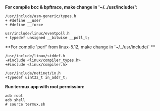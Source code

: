 **For compile bcc & bpftrace, make change in '~/../usr/include/':**
```
/usr/include/asm-generic/types.h
+ #define __user
+ #define __force
```

```
usr/include/linux/eventpoll.h
+ typedef unsigned __bitwise __poll_t;
```

**For compile 'perf' from linux-5.12, make change in '~/../usr/include/' **
```
/usr/include/linux/stddef.h
-#include <linux/compiler_types.h>
+#include <linux/compiler.h>
```

```
/usr/include/netinet/in.h
+typedef uint32_t in_addr_t;
```


**Run termux app with root permission:**
```
adb root
adb shell
# source termux.sh
```
